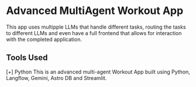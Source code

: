 # Advanced MultiAgent Workout App
This app uses multipple LLMs that handle different tasks, routing the tasks to different LLMs and even have a full frontend that allows for interaction with the completed application.

## Tools Used
[+] Python
This is an advanced multi-agent Workout App built using Python, Langflow, Gemini, Astro DB and Streamlit.


